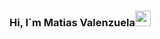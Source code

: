 ### Hi, I´m Matias Valenzuela<img src="https://media.giphy.com/media/hvRJCLFzcasrR4ia7z/giphy.gif" width="25px">
